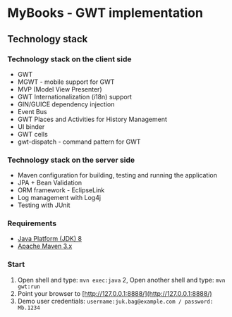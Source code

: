 # MyBooks - GWT implementation #


## Technology stack ##


### Technology stack on the client side ###

 - GWT
 - MGWT - mobile support for GWT
 - MVP (Model View Presenter)
 - GWT Internationalization (i18n) support
 - GIN/GUICE dependency injection
 - Event Bus
 - GWT Places and Activities for History Management
 - UI binder
 - GWT cells
 - gwt-dispatch - command pattern for GWT

### Technology stack on the server side ###

 - Maven configuration for building, testing and running the application
 - JPA + Bean Validation
 - ORM framework - EclipseLink
 - Log management with Log4j
 - Testing with JUnit

### Requirements ###
* [Java Platform (JDK) 8](http://www.oracle.com/technetwork/java/javase/downloads/index.html)
* [Apache Maven 3.x](http://maven.apache.org/)

### Start ###
1. Open shell and type: `mvn exec:java`
2, Open another shell and type: `mvn gwt:run`
2. Point your browser to [http://127.0.0.1:8888/](http://127.0.0.1:8888/)
3. Demo user credentials: `username:juk.bag@example.com / password: Mb.1234`
